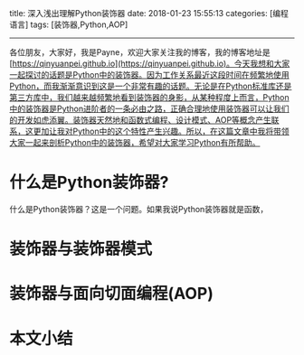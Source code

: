 title: 深入浅出理解Python装饰器
date: 2018-01-23 15:55:13
categories: [编程语言]
tags: [装饰器,Python,AOP]

---

各位朋友，大家好，我是Payne，欢迎大家关注我的博客，我的博客地址是[https://qinyuanpei.github.io](https://qinyuanpei.github.io)。今天我想和大家一起探讨的话题是Python中的装饰器。因为工作关系最近这段时间在频繁地使用Python，而我渐渐意识到这是一个非常有趣的话题。无论是在Python标准库还是第三方库中，我们越来越频繁地看到装饰器的身影，从某种程度上而言，Python中的装饰器是Python进阶者的一条必由之路，正确合理地使用装饰器可以让我们的开发如虎添翼。装饰器天然地和函数式编程、设计模式、AOP等概念产生联系，这更加让我对Python中的这个特性产生兴趣。所以，在这篇文章中我将带领大家一起来剖析Python中的装饰器，希望对大家学习Python有所帮助。

# 什么是Python装饰器?

什么是Python装饰器？这是一个问题。如果我说Python装饰器就是函数，

# 装饰器与装饰器模式

# 装饰器与面向切面编程(AOP)

# 本文小结


